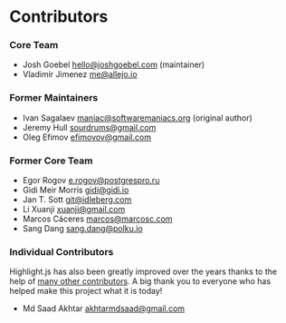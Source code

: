 # Contributors


### Core Team

- Josh Goebel <hello@joshgoebel.com> (maintainer)
- Vladimir Jimenez <me@allejo.io>

### Former Maintainers

- Ivan Sagalaev <maniac@softwaremaniacs.org> (original author)
- Jeremy Hull <sourdrums@gmail.com>
- Oleg Efimov <efimovov@gmail.com>

### Former Core Team

- Egor Rogov <e.rogov@postgrespro.ru>
- Gidi Meir Morris <gidi@gidi.io>
- Jan T. Sott <git@idleberg.com>
- Li Xuanji <xuanji@gmail.com>
- Marcos Cáceres <marcos@marcosc.com>
- Sang Dang <sang.dang@polku.io>


### Individual Contributors

Highlight.js has also been greatly improved over the years thanks to the help of [many other contributors](https://github.com/highlightjs/highlight.js/graphs/contributors).  A big thank you to everyone who has helped make this project what it is today!
- Md Saad Akhtar <akhtarmdsaad@gmail.com>
